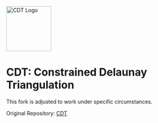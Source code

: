 <img src="./images/CDT_logo.png" alt="CDT Logo" height="120"/>

# CDT: Constrained Delaunay Triangulation

This fork is adjusted to work under specific circumstances.

Original Repository: [CDT](https://github.com/artem-ogre/CDT)
